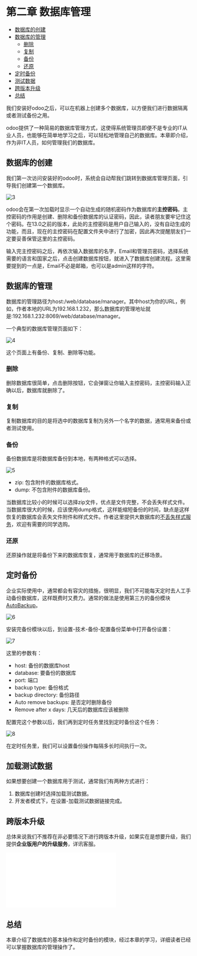 # 第二章 数据库管理

* [数据库的创建](#数据库的创建)
* [数据库的管理](#数据库的管理)
  * [删除](#删除)
  * [复制](#复制)
  * [备份](#备份)
  * [还原](#还原)
* [定时备份](#定时备份)
* [测试数据](#加载测试数据)
* [跨版本升级](#跨版本升级)
* [总结](#总结)

我们安装好odoo之后，可以在机器上创建多个数据库，以方便我们进行数据隔离或者测试备份之用。

odoo提供了一种简易的数据库管理方式，这使得系统管理员即便不是专业的IT从业人员，也能够在简单地学习之后，可以轻松地管理自己的数据库。本章即介绍，作为非IT人员，如何管理我们的数据库。

## 数据库的创建

我们第一次访问安装好的odoo时，系统会自动帮我们跳转到数据库管理页面，引导我们创建第一个数据库。

![3](images/3.jpg)

odoo会在第一次加载时显示一个自动生成的随机密码作为数据库的**主控密码**。主控密码的作用是创建、删除和备份数据库的认证密码，因此，读者朋友要牢记住这个密码。在13.0之前的版本，此处的主控密码是用户自己输入的，没有自动生成的功能，而且，现在的主控密码在配置文件夹中进行了加密，因此再次提醒朋友们一定要妥善保管这里的主控密码。

输入完主控密码之后，再依次输入数据库的名字，Email和管理员密码，选择系统需要的语言和国家之后，点击创建数据库按钮，就进入了数据库创建流程。这里需要提到的一点是，Email不必是邮箱，也可以是admin这样的字符。

## 数据库的管理

数据库的管理路径为host:/web/database/manager。其中host为你的URL，例如，作者本地的URL为192.168.1.232，那么数据库的管理地址就是:192.168.1.232:8069/web/database/manager。

一个典型的数据库管理页面如下：

![4](images/4.jpg)

这个页面上有备份、复制、删除等功能。

### 删除

删除数据库很简单，点击删除按钮，它会弹窗让你输入主控密码，主控密码输入正确以后，数据库就删除了。

### 复制

复制数据库的目的是将选中的数据库复制为另外一个名字的数据，通常用来备份或者测试使用。

### 备份

备份数据库是将数据库备份到本地，有两种格式可以选择。

![5](images/5.jpg)

* zip: 包含附件的数据库格式。
* dump: 不包含附件的数据库备份。

当数据库比较小的时候可以选择zip文件，优点是文件完整，不会丢失样式文件。当数据库很大的时候，应该使用dump格式，这样能缩短备份的时间，缺点是这样恢复的数据库会丢失文件附件和样式文件。作者这里提供大数据库的[不丢失样式服务](opensoft.taobao.com)，欢迎有需要的同学选购。

### 还原

还原操作就是将备份下来的数据库恢复，通常用于数据库的迁移场景。

## 定时备份

企业实际使用中，通常都会有容灾的措施，很明显，我们不可能每天定时去人工手动备份数据库，这样既费时又费力。通常的做法是使用第三方的备份模块[AutoBackup](https://apps.odoo.com/apps/modules/14.0/auto_backup/)。

![6](images/6.jpg)

安装完备份模块以后，到设置-技术-备份-配置备份菜单中打开备份设置：

![7](images/7.jpg)

这里的参数有：

* host: 备份的数据库host
* database: 要备份的数据库
* port: 端口
* backup type: 备份格式
* backup directory: 备份路径
* Auto remove backups: 是否定时删除备份
* Remove after x days: 几天后的数据库应该被删除

配置完这个参数以后，我们再到定时任务里找到定时备份这个任务：

![8](images/8.jpg)

在定时任务里，我们可以设置备份操作每隔多长时间执行一次。

## 加载测试数据

如果想要创建一个数据库用于测试，通常我们有两种方式进行：

1. 数据库创建时选择加载测试数据。
2. 开发者模式下，在设置-加载测试数据链接完成。

## 跨版本升级

总体来说我们不推荐在非必要情况下进行跨版本升级，如果实在是想要升级，我们提供**企业版用户的升级服务**，详讯客服。

<iframe src="//player.bilibili.com/player.html?isOutside=true&aid=665798439&bvid=BV1Fa4y1B79b&cid=1395612050&p=1" scrolling="no" border="0" frameborder="no" framespacing="0" allowfullscreen="true"></iframe>

## 总结

本章介绍了数据库的基本操作和定时备份的模块，经过本章的学习，详细读者已经可以掌握数据库的管理操作了。
